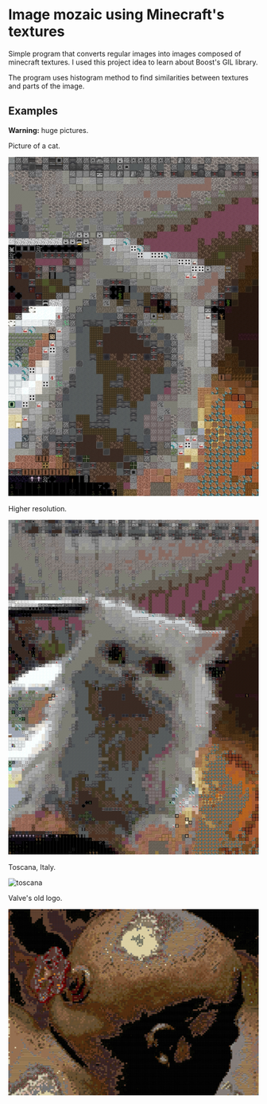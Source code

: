 # Image mozaic using Minecraft's textures

Simple program that converts regular images into images composed of minecraft textures. I used this project idea to learn about Boost's GIL library.

The program uses histogram method to find similarities between textures and parts of the image.

## Examples

**Warning:** huge pictures.

Picture of a cat.

![cat_blocks](data/example_images/nix_blocks.jpeg)

Higher resolution.

![cat_blocks2](data/example_images/nix_blocks2.jpeg)

Toscana, Italy.

![toscana](data/example_images/toscana2.jpg)

Valve's old logo.

![valve_logo](data/example_images/valve_head_blocks3.png)